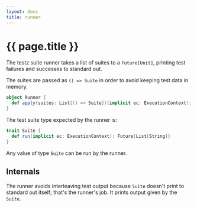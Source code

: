 ```yaml
---
layout: docs
title: runner
---
```


# {{ page.title }}

The testz suite runner takes a list of suites to a `Future[Unit]`,
printing test failures and successes to standard out.

The suites are passed as `() => Suite` in order to avoid keeping
test data in memory.

```scala
object Runner {
  def apply(suites: List[() => Suite])(implicit ec: ExecutionContext): Future[Unit]
}
```

The test suite type expected by the runner is:

```scala
trait Suite {
  def run(implicit ec: ExecutionContext): Future[List[String]]
}
```

Any value of type `Suite` can be run by the runner.

## Internals

The runner avoids interleaving test output because `Suite`
doesn't print to standard out itself; that's the runner's job.
It prints output given by the `Suite`.